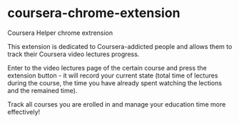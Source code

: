 coursera-chrome-extension
=========================

Coursera Helper chrome extrension 

This extension is dedicated to Coursera-addicted people and allows them to track their Coursera video lectures progress.

Enter to the video lectures page of the certain course and press the extension button - it will record your current state (total time of lectures during the course, the time you have already spent watching the lections and the remained time).

Track all courses you are erolled in and manage your education time more effectively!
